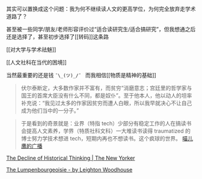 ---
---

其实可以置换成这个问题：我为何不继续读人文的更高学位，为何完全放弃走学术道路了？

甚至被一些同学/朋友/老师形容评价过“适合读研究生/适合搞研究”，但我想通之后还是选择了，甚至初步选择了[[转码]]这条路

[[对大学与学术祛魅]]

[[人文社科在当代的困境]]

当然最重要的还是钱 `¯\_(ツ)_/¯ ` 而我相信[[物质是精神的基础]]

> 伏尔泰断定，大多数作家并不富有，而贫穷“消磨意志；宫廷里的哲学家与国王的首席大臣没有什么不同，都是奴仆”。至于他本人，他以动人的坦率补充说：“我见过太多的作家因贫穷而遭人白眼，所以我早就决心不让自己成为他们当中的一分子。”

>于是看到的奇景就是：业界（特指 tech）少部分有稳定工作的人在搞读书会提高人文素养，学界（特质社科文科）一大堆读书读得 traumatized 的博士努力学技术想进 tech，短期内再也不想读书。这个疯球的世界。
>[喵儿鹰的广播](https://www.douban.com/people/153923727/status/3750432834/?_i=4560205563564d8&dt_dapp=1)


[The Decline of Historical Thinking | The New Yorker](https://www.newyorker.com/news/news-desk/the-decline-of-historical-thinking)

[The Lumpenbourgeoisie - by Leighton Woodhouse](https://leightonwoodhouse.substack.com/p/the-lumpenbourgeoisie)